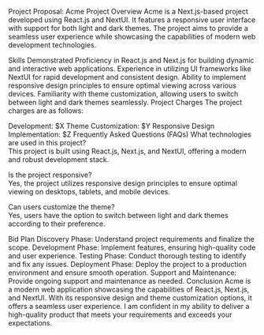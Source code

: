 Project Proposal: Acme
Project Overview
Acme is a Next.js-based project developed using React.js and NextUI. It features a responsive user interface with support for both light and dark themes. The project aims to provide a seamless user experience while showcasing the capabilities of modern web development technologies.

Skills Demonstrated
Proficiency in React.js and Next.js for building dynamic and interactive web applications.
Experience in utilizing UI frameworks like NextUI for rapid development and consistent design.
Ability to implement responsive design principles to ensure optimal viewing across various devices.
Familiarity with theme customization, allowing users to switch between light and dark themes seamlessly.
Project Charges
The project charges are as follows:

Development: $X
Theme Customization: $Y
Responsive Design Implementation: $Z
Frequently Asked Questions (FAQs)
What technologies are used in this project?<br>
This project is built using React.js, Next.js, and NextUI, offering a modern and robust development stack.

Is the project responsive?<br>
Yes, the project utilizes responsive design principles to ensure optimal viewing on desktops, tablets, and mobile devices.

Can users customize the theme?<br>
Yes, users have the option to switch between light and dark themes according to their preference.

Bid Plan
Discovery Phase: Understand project requirements and finalize the scope.
Development Phase: Implement features, ensuring high-quality code and user experience.
Testing Phase: Conduct thorough testing to identify and fix any issues.
Deployment Phase: Deploy the project to a production environment and ensure smooth operation.
Support and Maintenance: Provide ongoing support and maintenance as needed.
Conclusion
Acme is a modern web application showcasing the capabilities of React.js, Next.js, and NextUI. With its responsive design and theme customization options, it offers a seamless user experience. I am confident in my ability to deliver a high-quality product that meets your requirements and exceeds your expectations.
